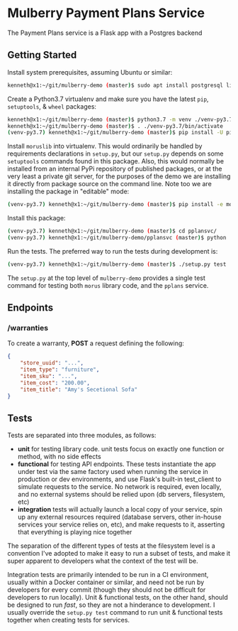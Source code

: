 
# Mulberry Payment Plans Service

The Payment Plans service is a Flask app with a Postgres backend

## Getting Started

Install system prerequisites, assuming Ubuntu or similar:
```sh
kenneth@x1:~/git/mulberry-demo (master)$ sudo apt install postgresql libpq-dev
```

Create a Python3.7 virtualenv and make sure you have the latest `pip`, `setuptools`, & `wheel` packages:
```sh
kenneth@x1:~/git/mulberry-demo (master)$ python3.7 -m venv ./venv-py3.7
kenneth@x1:~/git/mulberry-demo (master)$ . ./venv-py3.7/bin/activate
(venv-py3.7) kenneth@x1:~/git/mulberry-demo (master)$ pip install -U pip setuptools wheel
```

Install `moruslib` into virtualenv.  This would ordinarily be handled by
requirements declarations in `setup.py`, but our `setup.py` depends on some
`setuptools` commands found in this package.  Also, this would normally be
installed from an internal PyPi repository of published packages, or at the
very least a private git server, for the purposes of the demo we are
installing it directly from package source on the command line.  Note too we
are installing the package in "editable" mode:
```sh
(venv-py3.7) kenneth@x1:~/git/mulberry-demo (master)$ pip install -e moruslib/
```

Install this package:
```sh
(venv-py3.7) kenneth@x1:~/git/mulberry-demo (master)$ cd pplansvc/
(venv-py3.7) kenneth@x1:~/git/mulberry-demo/pplansvc (master)$ python ./setup.py install 
```

Run the tests.  The preferred way to run the tests during development is:
```sh
(venv-py3.7) kenneth@x1:~/git/mulberry-demo (master)$ ./setup.py test
```
The `setup.py` at the top level of `mulberry-demo` provides a single test
command for testing both `morus` library code, and the `pplans` service.

## Endpoints

### /warranties

To create a warranty, **POST** a request defining the following:
```json
{
    "store_uuid": "...",
    "item_type": "furniture",
    "item_sku": "...",
    "item_cost": "200.00",
    "item_title": "Amy's Secetional Sofa"
}
```

## Tests

Tests are separated into three modules, as follows:

  * **unit** for testing library code.  unit tests focus on exactly one
    function or method, with no side effects
  * **functional** for testing API endpoints.  These tests instantiate the app
    under test via the same factory used when running the service in
    production or dev environments, and use Flask's built-in test_client to
    simulate requests to the service.  No network is required, even locally,
    and no external systems should be relied upon (db servers, filesystem, etc)
  * **integration** tests will actually launch a local copy of your service,
    spin up any external resources required (database servers, other in-house
    services your service relies on, etc), and make requests to it, asserting
    that everything is playing nice together

The separation of the different types of tests at the filesystem level is a
convention I've adopted to make it easy to run a subset of tests, and make it
super apparent to developers what the context of the test will be. 

Integration tests are primarily intended to be run in a CI environment,
usually within a Docker container or similar, and need not be run by
developers for every commit (though they should not be difficult for
developers to run locally).  Unit & functional tests, on the other hand,
should be designed to run *fast*, so they are not a hinderance to development. 
I usually override the `setup.py test` command to run unit & functional tests
together when creating tests for services.

